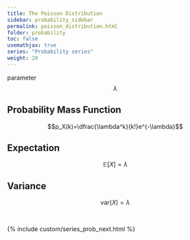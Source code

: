 ```yaml
---
title: The Poisson Distribution
sidebar: probability_sidebar
permalink: poisson_distribution.html
folder: probability
toc: false
usemathjax: true
series: "Probability series"
weight: 20
---
```


parameter $$\lambda$$

## Probability Mass Function

$$p_X(k)=\dfrac{\lambda^k}{k!}e^{-\lambda}$$

## Expectation

$$\mathbb{E}[X]=\lambda$$

## Variance

$$\mathrm{var}(X)=\lambda$$

<br>

{% include custom/series_prob_next.html %}
